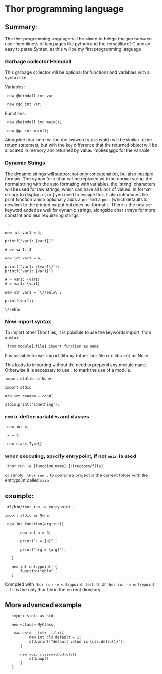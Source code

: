 # Thor programming language

## Summary:

The thor programming language will be aimed to bridge the gap between user friednliness
of languages like python and the versatility of C and an easy to parse Syntax, as this
will be my first programming language

### Garbage collector Heimdall

This garbage collector will be optional for functions and variables with a syntax like

 Variables:
~~~
 new @heimdall int var;

 new @gc int var;  
~~~

 Functions:

~~~
 new @heimdall int main();

 new @gc int main(); 
 ~~~

Alongside that there will be the keyword `yield` which will be similar to the return statement,
but with the key difference that the returned object will be allocated in memory and returned 
by value. Implies @gc for the variable


### Dynamic Strings

The dynamic strings will support not only concatenation, but also multiple formats.
The syntax for a char will be replaced with the normal string, the normal string with the auto
formating with variables. the \`string\` characters will be used for raw strings, which can 
have all kinds of values. In format strings to display a { or } you need to escape this.
It also introduces the print function which optionally adds a `pre` and a `post`
(which defaults to newline) to the printed output but does not format it.
There is the new `str` keyword added as well for dynamic strings, alongside char
arrays for more constant and less requirering strings.

~~~
...

new int var1 = 4; 

printf("var1: {var1})";

# >> var1: 4

new int var1 = 4;

printf("var1: \{var1\}"); 
printf('var1: {var1}');

# > var1: {var1}
# > var1: {var1} 

new str var1 = `\//ehlo\`;

printf(var1);

\//ehlo
~~~

###  New import syntax

To import other Thor files, it is possible to use the keywords import, from and as.

``` from module[.file] import function as name```

It is possible to use `import [library (other thor file or c library)] as None.

This leads to importing without the need to prepend any module name. Otherwise it 
is necessary to use `:` to mark the use of a module.

```
import stdlib as None;

import stdio 

new int random = rand()

stdio:print("something");

```

### `new` to define variables and classes

```
 new int x;

 x = 3;

 new class Type{}
 ```
   

### when executing, specify entrypoint, if not `main` is used

` thor run -e [function_name] [directory/file]`

or simply ` thor run .` to compile a project in the current folder with the entrypoint 
called `main`

## example:
```
 #!/bin/thor run -e entrypoint . 

import stdio as None;

 new int function(arg:str){
   
       new int a = 9;
 
       print("a = {a}");

       print("arg = {arg}");

   }

   new int entrypoint(){
       function("ehlo");
   }
```

Compiled with `thor run -e entrypoint test.th` or `thor run -e entrypoint .` if 
it is the only thor file in the current directory



## More advanced example
```
   import stdio as std

   new <class> MyClass{
       
    new void __init__(cls){
           new int cls.default = 1;
           std:print("default value is {cls.default}");
       }

       new void classmethod(cls){
           std:nop()
       }
   }
   ```